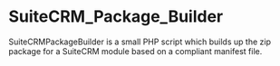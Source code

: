 # SuiteCRM_Package_Builder
SuiteCRMPackageBuilder is a small PHP script which builds up the zip package for a SuiteCRM module based on a compliant manifest file.
